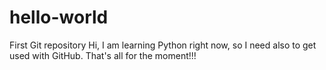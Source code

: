 # hello-world
First Git repository
Hi, I am learning Python right now, so I need also to get used with GitHub.
That's all for the moment!!!
